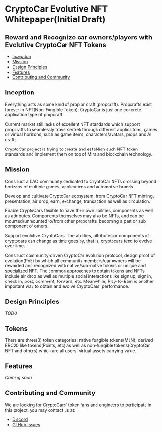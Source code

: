 # CryptoCar Evolutive NFT Whitepaper(Initial Draft)

## Reward and Recognize car owners/players with Evolutive CryptoCar NFT Tokens

- [Inception](#inception)
- [Mission](#mission)
- [Design Principles](#design-principles)
- [Features](#features)
- [Contributing and Community](#contributing-and-community)

## Inception

Everything acts as some kind of prop or craft (propcraft). Propcrafts exist forever in NFT(Non-Fungible Token). CryptoCar is just one concrete application type of propcraft.

Current market still lacks of excellent NFT standards which support propcrafts to seamlessly traverse/trek through different applicaitons, games or virtual horizons, such as game items, characters/avatars, props and AI crafts.

CryptoCar project is trying to create and establish such NFT token standards and implement them on top of Miraland blockchain technology.

## Mission

Construct a DAO community dedicated to CryptoCar NFTs crossing beyond horizons of multiple games, applications and automotive brands.

Develop and cultivate CryptoCar ecosystem, from CryptoCar NFT minting, presentation, air drop, earn, exchange, transaction as well as circulation.

Enable CryptoCars flexible to have their own abilities, components as well as attributes. Components themselves may also be NFTs, and can be mounted/unmounted to/from other propcrafts, becoming a part or sub component of others. 

Support evolutive CryptoCars. The abilities, attributes or components of cryptocars can change as time goes by, that is, cryptocars tend to evolve over time. 

Construct community-driven CryptoCar evolution protocol, design proof of evolution(PoE) by which all community members/car owners will be rewarded and recognized with native/sub-native tokens or unique and specialized NFT. The common approaches to obtain tokens and NFTs include air drop as well as multiple social interactions like sign up, sign in, check in, post, comment, forward, etc. Meanwhile, Play-to-Earn is another important way to obtain and evolve CryptoCars’ performance.

## Design Principles

*TODO*


## Tokens

There are three(3) token categories:  native fungible tokens(MLN), derived ERC20 like tokens(Points, etc) as well as non-fungible tokens(CryptoCar NFT and others) which are all users' virtual assets carrying value.

## Features

*Coming soon*

## Contributing and Community

We are looking for CryptoCars' token fans and engineers to participate in this project, you may contact us at:

- [Discord](https://discord.gg/EHfVWAzkBP)
- [GitHub Issues](https://github.com/bluecrland/whitepaper/issues)
